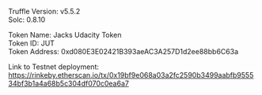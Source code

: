 Truffle Version: v5.5.2 <br>
Solc: 0.8.10

Token Name: Jacks Udacity Token <br>
Token ID: JUT <br>
Token Address: 0xd080E3E02421B393aeAC3A257D1d2ee88bb6C63a <br>

Link to Testnet deployment: https://rinkeby.etherscan.io/tx/0x19bf9e068a03a2fc2590b3499aabfb955534bf3b1a4a68b5c304df070c0ea6a7
